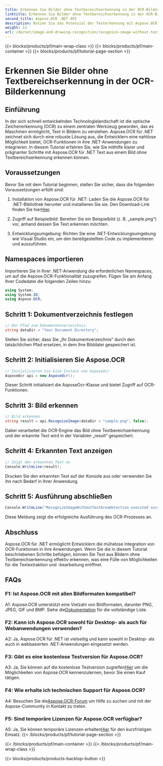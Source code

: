 ```yaml
---
title: Erkennen Sie Bilder ohne Textbereichserkennung in der OCR-Bilderkennung
linktitle: Erkennen Sie Bilder ohne Textbereichserkennung in der OCR-Bilderkennung
second_title: Aspose.OCR .NET API
description: Nutzen Sie das Potenzial der Texterkennung mit Aspose.OCR für .NET. Erkennen Sie mühelos Text aus Bildern.
weight: 13
url: /de/net/image-and-drawing-recognition/recognize-image-without-text-area-detection/
---
```


{{< blocks/products/pf/main-wrap-class >}}
{{< blocks/products/pf/main-container >}}
{{< blocks/products/pf/tutorial-page-section >}}

# Erkennen Sie Bilder ohne Textbereichserkennung in der OCR-Bilderkennung

## Einführung

In der sich schnell entwickelnden Technologielandschaft ist die optische Zeichenerkennung (OCR) zu einem zentralen Werkzeug geworden, das es Maschinen ermöglicht, Text in Bildern zu verstehen. Aspose.OCR für .NET zeichnet sich durch eine robuste Lösung aus, die Entwicklern eine nahtlose Möglichkeit bietet, OCR-Funktionen in ihre .NET-Anwendungen zu integrieren. In diesem Tutorial erfahren Sie, wie Sie mithilfe klarer und prägnanter Schritte mit Aspose.OCR für .NET Text aus einem Bild ohne Textbereichserkennung erkennen können.

## Voraussetzungen

Bevor Sie mit dem Tutorial beginnen, stellen Sie sicher, dass die folgenden Voraussetzungen erfüllt sind:

1.  Installation von Aspose.OCR für .NET: Laden Sie die Aspose.OCR für .NET-Bibliothek herunter und installieren Sie sie. Den Download-Link finden Sie hier[Hier](https://releases.aspose.com/ocr/net/).

2. Zugriff auf Beispielbild: Bereiten Sie ein Beispielbild (z. B. „sample.png“) vor, anhand dessen Sie Text erkennen möchten.

3. Entwicklungsumgebung: Richten Sie eine .NET-Entwicklungsumgebung wie Visual Studio ein, um den bereitgestellten Code zu implementieren und auszuführen.

## Namespaces importieren

Importieren Sie in Ihrer .NET-Anwendung die erforderlichen Namespaces, um auf die Aspose.OCR-Funktionalität zuzugreifen. Fügen Sie am Anfang Ihrer Codedatei die folgenden Zeilen hinzu:

```csharp
using System;
using System.IO;
using Aspose.OCR;
```

## Schritt 1: Dokumentverzeichnis festlegen

```csharp
// Der Pfad zum Dokumentenverzeichnis.
string dataDir = "Your Document Directory";
```

Stellen Sie sicher, dass Sie „Ihr Dokumentverzeichnis“ durch den tatsächlichen Pfad ersetzen, in dem Ihre Bilddatei gespeichert ist.

## Schritt 2: Initialisieren Sie Aspose.OCR

```csharp
// Initialisieren Sie eine Instanz von AsposeOcr
AsposeOcr api = new AsposeOcr();
```

Dieser Schritt initialisiert die AsposeOcr-Klasse und bietet Zugriff auf OCR-Funktionen.

## Schritt 3: Bild erkennen

```csharp
// Bild erkennen
string result = api.RecognizeImage(dataDir + "sample.png", false);
```

Dabei verarbeitet die OCR-Engine das Bild ohne Textbereichserkennung und der erkannte Text wird in der Variablen „result“ gespeichert.

## Schritt 4: Erkannten Text anzeigen

```csharp
// Zeigt den erkannten Text an
Console.WriteLine(result);
```

Drucken Sie den erkannten Text auf der Konsole aus oder verwenden Sie ihn nach Bedarf in Ihrer Anwendung.

## Schritt 5: Ausführung abschließen

```csharp
Console.WriteLine("RecognizeImageWithoutTextAreaDetection executed successfully");
```

Diese Meldung zeigt die erfolgreiche Ausführung des OCR-Prozesses an.

## Abschluss

Aspose.OCR für .NET ermöglicht Entwicklern die mühelose Integration von OCR-Funktionen in ihre Anwendungen. Wenn Sie die in diesem Tutorial beschriebenen Schritte befolgen, können Sie Text aus Bildern ohne Textbereichserkennung effektiv erkennen, was eine Fülle von Möglichkeiten für die Textextraktion und -bearbeitung eröffnet.

## FAQs

### F1: Ist Aspose.OCR mit allen Bildformaten kompatibel?

 A1: Aspose.OCR unterstützt eine Vielzahl von Bildformaten, darunter PNG, JPEG, GIF und BMP. Siehe die[Dokumentation](https://reference.aspose.com/ocr/net/) für die vollständige Liste.

### F2: Kann ich Aspose.OCR sowohl für Desktop- als auch für Webanwendungen verwenden?

A2: Ja, Aspose.OCR für .NET ist vielseitig und kann sowohl in Desktop- als auch in webbasierten .NET-Anwendungen eingesetzt werden.

### F3: Gibt es eine kostenlose Testversion für Aspose.OCR?

 A3: Ja, Sie können auf die kostenlose Testversion zugreifen[Hier](https://releases.aspose.com/) um die Möglichkeiten von Aspose.OCR kennenzulernen, bevor Sie einen Kauf tätigen.

### F4: Wie erhalte ich technischen Support für Aspose.OCR?

 A4: Besuchen Sie die[Aspose.OCR-Forum](https://forum.aspose.com/c/ocr/16) um Hilfe zu suchen und mit der Aspose-Community in Kontakt zu treten.

### F5: Sind temporäre Lizenzen für Aspose.OCR verfügbar?

 A5: Ja, Sie können temporäre Lizenzen erhalten[Hier](https://purchase.aspose.com/temporary-license/) für den kurzfristigen Einsatz.
{{< /blocks/products/pf/tutorial-page-section >}}

{{< /blocks/products/pf/main-container >}}
{{< /blocks/products/pf/main-wrap-class >}}

{{< blocks/products/products-backtop-button >}}
